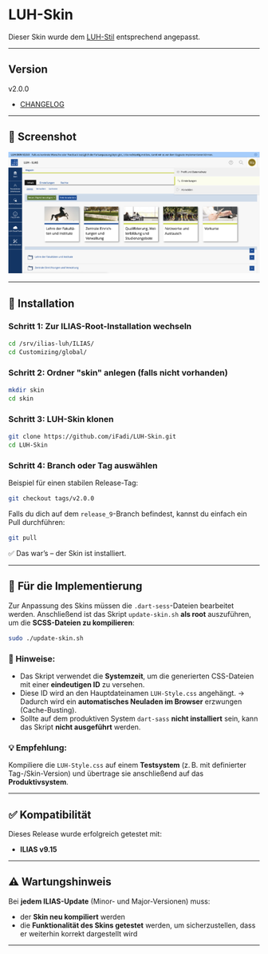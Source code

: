 # LUH-Skin

Dieser Skin wurde dem [LUH-Stil](https://www.uni-hannover.de/) entsprechend angepasst.

---

## Version
v2.0.0

* [CHANGELOG](CHANGELOG.md)

---

## 📸 Screenshot
![Screenshot](screenshots/luh-skin-release_9-1.png)

---

## 📁 Installation

### Schritt 1: Zur ILIAS-Root-Installation wechseln

```bash
cd /srv/ilias-luh/ILIAS/
cd Customizing/global/
```

### Schritt 2: Ordner "skin" anlegen (falls nicht vorhanden)

```bash
mkdir skin
cd skin
```

### Schritt 3: LUH-Skin klonen

```bash
git clone https://github.com/iFadi/LUH-Skin.git
cd LUH-Skin
```

### Schritt 4: Branch oder Tag auswählen

Beispiel für einen stabilen Release-Tag:

```bash
git checkout tags/v2.0.0
```

Falls du dich auf dem `release_9`-Branch befindest, kannst du einfach ein Pull durchführen:

```bash
git pull
```

✅ Das war’s – der Skin ist installiert.

---

## 🔧 Für die Implementierung

Zur Anpassung des Skins müssen die `.dart-sess`-Dateien bearbeitet werden. Anschließend ist das Skript `update-skin.sh` **als root** auszuführen, um die **SCSS-Dateien zu kompilieren**:

```bash
sudo ./update-skin.sh
```

### 📌 Hinweise:

* Das Skript verwendet die **Systemzeit**, um die generierten CSS-Dateien mit einer **eindeutigen ID** zu versehen.
* Diese ID wird an den Hauptdateinamen `LUH-Style.css` angehängt. → Dadurch wird ein **automatisches Neuladen im Browser** erzwungen (Cache-Busting).
* Sollte auf dem produktiven System `dart-sass` **nicht installiert** sein, kann das Skript **nicht ausgeführt** werden.

### 💡 Empfehlung:

Kompiliere die `LUH-Style.css` auf einem **Testsystem** (z. B. mit definierter Tag-/Skin-Version) und übertrage sie anschließend auf das **Produktivsystem**.

---

## ✅ Kompatibilität

Dieses Release wurde erfolgreich getestet mit:

* **ILIAS v9.15**

---

## ⚠️ Wartungshinweis

Bei **jedem ILIAS-Update** (Minor- und Major-Versionen) muss:

* der **Skin neu kompiliert** werden
* die **Funktionalität des Skins getestet** werden, um sicherzustellen, dass er weiterhin korrekt dargestellt wird

---
